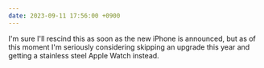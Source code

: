 ```yaml
---
date: 2023-09-11 17:56:00 +0900
---
```


I'm sure I'll rescind this as soon as the new iPhone is announced, but as of this moment I'm seriously considering skipping an upgrade this year and getting a stainless steel Apple Watch instead.
